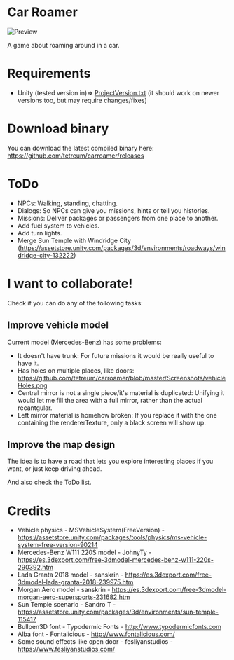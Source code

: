 # Car Roamer

![Preview](https://raw.githubusercontent.com/tetreum/carroamer/master/preview.gif)

A game about roaming around in a car.

# Requirements
- Unity (tested version in)=> [ProjectVersion.txt](https://github.com/tetreum/carroamer/blob/master/ProjectSettings/ProjectVersion.txt) (it should work on newer versions too, but may require changes/fixes)

# Download binary

You can download the latest compiled binary here: https://github.com/tetreum/carroamer/releases

# ToDo

- NPCs: Walking, standing, chatting.
- Dialogs: So NPCs can give you missions, hints or tell you histories.
- Missions: Deliver packages or passengers from one place to another.
- Add fuel system to vehicles.
- Add turn lights.
- Merge Sun Temple with Windridge City (https://assetstore.unity.com/packages/3d/environments/roadways/windridge-city-132222)

# I want to collaborate!

Check if you can do any of the following tasks:

## Improve vehicle model
Current model (Mercedes-Benz) has some problems:
- It doesn't have trunk: For future missions it would be really useful to have it.
- Has holes on multiple places, like doors: https://github.com/tetreum/carroamer/blob/master/Screenshots/vehicleHoles.png
- Central mirror is not a single piece/it's material is duplicated: Unifying it would let me fill the area with a full mirror, rather than the actual recantgular.
- Left mirror material is homehow broken: If you replace it with the one containing the rendererTexture, only a black screen will show up.

## Improve the map design
The idea is to have a road that lets you explore interesting places if you want, or just keep driving ahead.

And also check the ToDo list.

# Credits

- Vehicle physics - MSVehicleSystem(FreeVersion) - https://assetstore.unity.com/packages/tools/physics/ms-vehicle-system-free-version-90214
- Mercedes-Benz W111 220S model - JohnyTy - https://es.3dexport.com/free-3dmodel-mercedes-benz-w111-220s-290392.htm
- Lada Granta 2018 model - sanskrin - https://es.3dexport.com/free-3dmodel-lada-granta-2018-239975.htm
- Morgan Aero model - sanskrin - https://es.3dexport.com/free-3dmodel-morgan-aero-supersports-231682.htm
- Sun Temple scenario - Sandro T - https://assetstore.unity.com/packages/3d/environments/sun-temple-115417
- Bullpen3D font - Typodermic Fonts - http://www.typodermicfonts.com
- Alba font - Fontalicious - http://www.fontalicious.com/
- Some sound effects like open door - fesliyanstudios - https://www.fesliyanstudios.com/